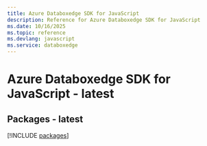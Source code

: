 ```yaml
---
title: Azure Databoxedge SDK for JavaScript
description: Reference for Azure Databoxedge SDK for JavaScript
ms.date: 10/16/2025
ms.topic: reference
ms.devlang: javascript
ms.service: databoxedge
---
```

# Azure Databoxedge SDK for JavaScript - latest
## Packages - latest
[!INCLUDE [packages](databoxedge-index.md)]